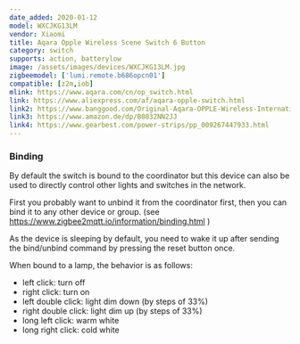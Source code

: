 ```yaml
---
date_added: 2020-01-12
model: WXCJKG13LM
vendor: Xiaomi
title: Aqara Opple Wireless Scene Switch 6 Button
category: switch
supports: action, batterylow
image: /assets/images/devices/WXCJKG13LM.jpg
zigbeemodel: ['lumi.remote.b686opcn01']
compatible: [z2m,iob]
mlink: https://www.aqara.com/cn/op_switch.html
link: https://www.aliexpress.com/af/aqara-opple-switch.html
link2: https://www.banggood.com/Original-Aqara-OPPLE-Wireless-International-Version-Smart-Switch-Work-With-Apple-HomeKit-Xiaomi-Eco-System-p-1588700.html
link3: https://www.amazon.de/dp/B0832NN2JJ
link4: https://www.gearbest.com/power-strips/pp_009267447933.html
---
```

### Binding
By default the switch is bound to the coordinator but this device can also be used to directly control other lights and switches in the network.

First you probably want to unbind it from the coordinator first, then you can bind it to any other device or group. (see https://www.zigbee2mqtt.io/information/binding.html )

As the device is sleeping by default, you need to wake it up after sending the bind/unbind command by pressing the reset button once.

When bound to a lamp, the behavior is as follows:
- left click: turn off
- right click: turn on
- left double click: light dim down (by steps of 33%)
- right double click: light dim up (by steps of 33%)
- long left click: warm white
- long right click: cold white
